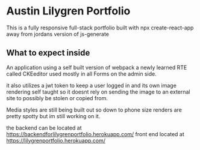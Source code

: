 # Austin Lilygren Portfolio

This is a fully responsive full-stack portfolio built with npx create-react-app away from jordans version of js-generate

## What to expect inside

An application using a self built version of webpack a newly learned RTE called CKEeditor used mostly in all Forms on the admin side.

it also utilizes a jwt token to keep a user logged in and its own image rendering self taught so it doesnt rely on sending the image to an external site to possibly be stolen or copied from. 

Media styles are still being built out so down to phone size renders are pretty spotty but im still working on it.

the backend can be located at https://backendforlilygrenportfolio.herokuapp.com/
front end located at https://lilygrenportfolio.herokuapp.com/